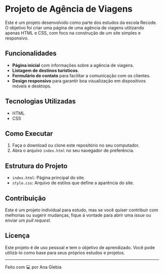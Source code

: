 # Projeto de Agência de Viagens

Este é um projeto desenvolvido como parte dos estudos da escola Recode. O objetivo foi criar uma página de uma agência de viagens utilizando apenas HTML e CSS, com foco na construção de 
um site simples e responsivo.

## Funcionalidades

- **Página inicial** com informações sobre a agência de viagens.
- **Listagem de destinos turísticos**.
- **Formulário de contato** para facilitar a comunicação com os clientes.
- **Design responsivo** para garantir boa visualização em dispositivos móveis e desktops.

## Tecnologias Utilizadas

- HTML
- CSS

## Como Executar

1. Faça o download ou clone este repositório no seu computador.
2. Abra o arquivo `index.html` no seu navegador de preferência.

## Estrutura do Projeto

- `index.html`: Página principal do site.
- `style.css`: Arquivo de estilos que define a aparência do site.

## Contribuição

Este é um projeto individual para estudo, mas se você quiser contribuir com melhorias ou sugerir mudanças, fique à vontade para abrir uma _issue_ ou enviar um _pull request_.

## Licença

Este projeto é de uso pessoal e tem o objetivo de aprendizado. Você pode utilizá-lo como base para seus próprios estudos e projetos.

---

Feito com 💻 por Ana Glebia

